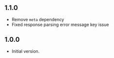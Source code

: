 ## 1.1.0
- Remove `meta` dependency
- Fixed response parsing error message key issue


## 1.0.0
- Initial version.

